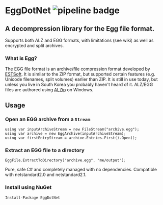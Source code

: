 # EggDotNet ![pipeline badge](https://github.com/akolman/EggDotNet/actions/workflows/ci.yml/badge.svg)

## A decompression library for the Egg file format.
Supports both ALZ and EGG formats, with limitations (see wiki) as well as encrypted and split archives.

### What is Egg?
The EGG file format is an archive/file compression format developed by [ESTSoft](https://en.wikipedia.org/wiki/ESTsoft).  It is similar to the ZIP format, but supported certain features (e.g. Unicode filenames, split volumes) earlier than ZIP.  It is still in use today, but unless you live in South Korea you probably haven't heard of it.  ALZ/EGG files are authored using [ALZip](https://en.wikipedia.org/wiki/ALZip) on Windows.

## Usage

### Open an EGG archive from a `Stream`

```
using var inputArchiveStream = new FileStream("archive.egg");
using var archive = new EggArchive(inputArchiveStream);
using var firstEntryStream = archive.Entries.First().Open();
```

### Extract an EGG file to a directory
```
EggFile.ExtractToDirectory("archive.egg", "me/output");
```

Pure, safe C# and completely managed with no dependencies.  Compatible with netstandard2.0 and netstandard2.1.

### Install using NuGet
```
Install-Package EggDotNet
```